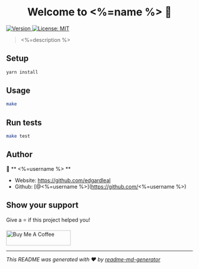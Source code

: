 <h1 align="center">Welcome to <%=name %> 👋</h1>
<p>
  <a href="https://www.npmjs.com/package/ts-template" target="_blank">
    <img alt="Version" src="https://img.shields.io/npm/v/ts-template.svg">
  </a>
  <a href="#" target="_blank">
    <img alt="License: MIT" src="https://img.shields.io/badge/License-MIT-yellow.svg" />
  </a>
</p>

> <%=description %>

## Setup

```sh
yarn install
```

## Usage

```sh
make
```

## Run tests

```sh
make test
```

## Author

👤 ** <%=username %> **

* Website: https://github.com/edgardleal
* Github: [@<%=username %>](https://github.com/<%=username %>)

## Show your support

Give a ⭐️ if this project helped you!

<a href="https://www.buymeacoffee.com/<%=username %>" target="_blank"><img src="https://cdn.buymeacoffee.com/buttons/default-orange.png" alt="Buy Me A Coffee" height="41" width="174"></a>

***
_This README was generated with ❤️ by [readme-md-generator](https://github.com/kefranabg/readme-md-generator)_
